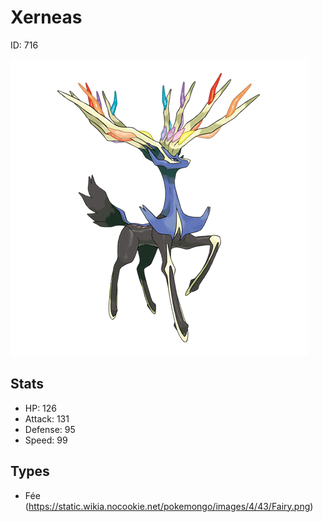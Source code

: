 # Xerneas


ID: 716

![](https://raw.githubusercontent.com/PokeAPI/sprites/master/sprites/pokemon/other/official-artwork/716.png "Xerneas")

## Stats


 - HP: 126
 - Attack: 131
 - Defense: 95
 - Speed: 99

## Types


 - Fée (https://static.wikia.nocookie.net/pokemongo/images/4/43/Fairy.png)
